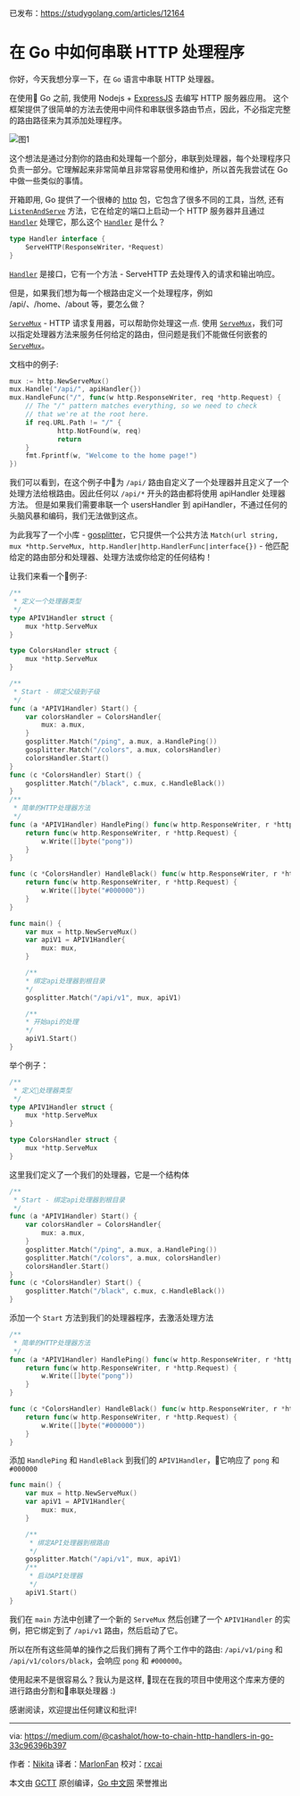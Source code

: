 已发布：https://studygolang.com/articles/12164

# 在 Go 中如何串联 HTTP 处理程序

你好，今天我想分享一下，在 `Go` 语言中串联 HTTP 处理器。

在使用 Go 之前, 我使用 Nodejs + [ExpressJS](http://expressjs.com/en/4x/api.html) 去编写 HTTP 服务器应用。 这个框架提供了很简单的方法去使用中间件和串联很多路由节点，因此，不必指定完整的路由路径来为其添加处理程序。

![图1](https://raw.githubusercontent.com/studygolang/gctt-images/master/chain-http-hanlders/1.png)

这个想法是通过分割你的路由和处理每一个部分，串联到处理器，每个处理程序只负责一部分。它理解起来非常简单且非常容易使用和维护，所以首先我尝试在 Go 中做一些类似的事情。

开箱即用, Go 提供了一个很棒的 [http](https://golang.org/pkg/net/http) 包，它包含了很多不同的工具，当然, 还有 [`ListenAndServe`](https://golang.org/pkg/net/http/#ListenAndServe) 方法，它在给定的端口上启动一个 HTTP 服务器并且通过 [``Handler``](https://golang.org/pkg/net/http/#Handler) 处理它，那么这个 [`Handler`](https://golang.org/pkg/net/http/#Handler) 是什么？

```go
type Handler interface {
	ServeHTTP(ResponseWriter，*Request)
}
```

[`Handler`](https://golang.org/pkg/net/http/#Handler) 是接口，它有一个方法 - ServeHTTP 去处理传入的请求和输出响应。

但是，如果我们想为每一个根路由定义一个处理程序，例如 /api/、/home、/about 等，要怎么做？

[`ServeMux`](https://golang.org/pkg/net/http/#ServeMux) - HTTP 请求复用器，可以帮助你处理这一点. 使用 [`ServeMux`](https://golang.org/pkg/net/http/#ServeMux)，我们可以指定处理器方法来服务任何给定的路由，但问题是我们不能做任何嵌套的 [`ServeMux`](https://golang.org/pkg/net/http/#ServeMux)。

文档中的例子:

```go
mux := http.NewServeMux()
mux.Handle("/api/", apiHandler{})
mux.HandleFunc("/", func(w http.ResponseWriter, req *http.Request) {
	// The "/" pattern matches everything, so we need to check
	// that we're at the root here.
	if req.URL.Path != "/" {
			http.NotFound(w, req)
			return
	}
	fmt.Fprintf(w, "Welcome to the home page!")
})
```

我们可以看到，在这个例子中为 `/api/` 路由自定义了一个处理器并且定义了一个处理方法给根路由。因此任何以 `/api/*` 开头的路由都将使用 apiHandler 处理器方法。 但是如果我们需要串联一个 usersHandler 到 apiHandler，不通过任何的头脑风暴和编码，我们无法做到这点。

为此我写了一个小库 - [gosplitter](https://github.com/goncharovnikita/gosplitter)，它只提供一个公共方法 `Match(url string, mux *http.ServeMux, http.Handler|http.HandlerFunc|interface{})` - 他匹配给定的路由部分和处理器、处理方法或你给定的任何结构！

让我们来看一个例子:

```go
/**
 * 定义一个处理器类型
 */
type APIV1Handler struct {
	mux *http.ServeMux
}

type ColorsHandler struct {
	mux *http.ServeMux
}

/**
 * Start - 绑定父级到子级
 */
func (a *APIV1Handler) Start() {
	var colorsHandler = ColorsHandler{
		mux: a.mux,
	}
	gosplitter.Match("/ping", a.mux, a.HandlePing())
	gosplitter.Match("/colors", a.mux, colorsHandler)
	colorsHandler.Start()
}
func (c *ColorsHandler) Start() {
	gosplitter.Match("/black", c.mux, c.HandleBlack())
}
/**
 * 简单的HTTP处理器方法
 */
func (a *APIV1Handler) HandlePing() func(w http.ResponseWriter, r *http.Request) {
	return func(w http.ResponseWriter, r *http.Request) {
		w.Write([]byte("pong"))
	}
}

func (c *ColorsHandler) HandleBlack() func(w http.ResponseWriter, r *http.Request) {
	return func(w http.ResponseWriter, r *http.Request) {
		w.Write([]byte("#000000"))
	}
}

func main() {
	var mux = http.NewServeMux()
	var apiV1 = APIV1Handler{
		mux: mux,
	}

	/**
	* 绑定api处理器到根目录
	*/
	gosplitter.Match("/api/v1", mux, apiV1)

	/**
	* 开始api的处理
	*/
	apiV1.Start()
}
```

举个例子：

```go
/**
 * 定义处理器类型
 */
type APIV1Handler struct {
	mux *http.ServeMux
}

type ColorsHandler struct {
	mux *http.ServeMux
}
```

这里我们定义了一个我们的处理器，它是一个结构体

```go
/**
 * Start - 绑定api处理器到根目录
 */
func (a *APIV1Handler) Start() {
	var colorsHandler = ColorsHandler{
		mux: a.mux,
	}
	gosplitter.Match("/ping", a.mux, a.HandlePing())
	gosplitter.Match("/colors", a.mux, colorsHandler)
	colorsHandler.Start()
}
func (c *ColorsHandler) Start() {
	gosplitter.Match("/black", c.mux, c.HandleBlack())
}
```

添加一个 ``Start`` 方法到我们的处理器程序，去激活处理方法

```go
/**
 * 简单的HTTP处理器方法
 */
func (a *APIV1Handler) HandlePing() func(w http.ResponseWriter, r *http.Request) {
	return func(w http.ResponseWriter, r *http.Request) {
		w.Write([]byte("pong"))
	}
}

func (c *ColorsHandler) HandleBlack() func(w http.ResponseWriter, r *http.Request) {
	return func(w http.ResponseWriter, r *http.Request) {
		w.Write([]byte("#000000"))
	}
}
```

添加 `HandlePing` 和 `HandleBlack` 到我们的 `APIV1Handler`，它响应了 `pong` 和 `#000000`

```go
func main() {
	var mux = http.NewServeMux()
	var apiV1 = APIV1Handler{
		mux: mux,
	}

	/**
	 * 绑定API处理器到根路由
	 */
	gosplitter.Match("/api/v1", mux, apiV1)
	/**
	 * 启动API处理器
	 */
	apiV1.Start()
}
```

我们在 `main` 方法中创建了一个新的 `ServeMux` 然后创建了一个 `APIV1Handler` 的实例，把它绑定到了 `/api/v1` 路由，然后启动了它。

所以在所有这些简单的操作之后我们拥有了两个工作中的路由: `/api/v1/ping` 和 `/api/v1/colors/black`，会响应 `pong` 和 `#000000`。

使用起来不是很容易么？我认为是这样, 现在在我的项目中使用这个库来方便的进行路由分割和串联处理器 :)

<!-- Thanks for reading! Any suggestions and critiques are welcome! -->

感谢阅读，欢迎提出任何建议和批评!

---

via: https://medium.com/@cashalot/how-to-chain-http-handlers-in-go-33c96396b397

作者：[Nikita](https://medium.com/@cashalot)
译者：[MarlonFan](https://github.com/MarlonFan)
校对：[rxcai](https://github.com/rxcai)

本文由 [GCTT](https://github.com/studygolang/GCTT) 原创编译，[Go 中文网](https://studygolang.com/) 荣誉推出
